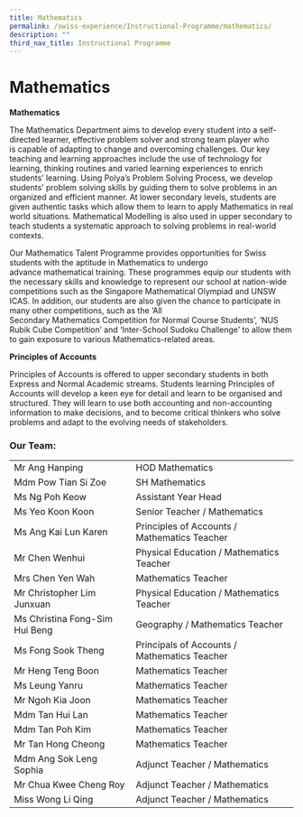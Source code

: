 ```yaml
---
title: Mathematics
permalink: /swiss-experience/Instructional-Programme/mathematics/
description: ""
third_nav_title: Instructional Programme
---
```

# Mathematics


**Mathematics**

The Mathematics Department aims to develop every student into a self-directed learner, effective problem solver and strong team player who is capable of adapting to change and overcoming challenges. Our key teaching and learning approaches include the use of technology for learning, thinking routines and varied learning experiences to enrich students’ learning. Using Polya’s Problem Solving Process, we develop students’ problem solving skills by guiding them to solve problems in an organized and efficient manner. At lower secondary levels, students are given authentic tasks which allow them to learn to apply Mathematics in real world situations. Mathematical Modelling is also used in upper secondary to teach students a systematic approach to solving problems in real-world contexts.

Our Mathematics Talent Programme provides opportunities for Swiss students with the aptitude in Mathematics to undergo advance mathematical training. These programmes equip our students with the necessary skills and knowledge to represent our school at nation-wide competitions such as the Singapore Mathematical Olympiad and UNSW ICAS. In addition, our students are also given the chance to participate in many other competitions, such as the ‘All Secondary Mathematics Competition for Normal Course Students’, ‘NUS Rubik Cube Competition’ and ‘Inter-School Sudoku Challenge’ to allow them to gain exposure to various Mathematics-related areas.

**Principles of Accounts**

Principles of Accounts is offered to upper secondary students in both Express and Normal Academic streams. Students learning Principles of Accounts will develop a keen eye for detail and learn to be organised and structured. They will learn to use both accounting and non-accounting information to make decisions, and to become critical thinkers who solve problems and adapt to the evolving needs of stakeholders.

### Our Team:

|                                |                                 |
|-------------------|-------------------------------|
| Mr Ang Hanping                 | HOD Mathematics                               |
| Mdm Pow Tian Si Zoe            | SH Mathematics                                |
| Ms Ng Poh Keow                 | Assistant Year Head                           |
| Ms Yeo Koon Koon               | Senior Teacher / Mathematics                  |
| Ms Ang Kai Lun Karen           | Principles of Accounts  / Mathematics Teacher |
| Mr Chen Wenhui                 | Physical Education / Mathematics Teacher      |
| Mrs Chen Yen Wah               | Mathematics Teacher                           |
| Mr Christopher Lim Junxuan     | Physical Education / Mathematics Teacher      |
| Ms Christina Fong-Sim Hui Beng | Geography / Mathematics Teacher               |
| Ms Fong Sook Theng             | Principals of Accounts / Mathematics Teacher  |
| Mr Heng Teng Boon              | Mathematics Teacher                           |
| Ms Leung Yanru                 | Mathematics Teacher                           |
| Mr Ngoh Kia Joon               | Mathematics Teacher                           |
| Mdm Tan Hui Lan                | Mathematics Teacher                           |
| Mdm Tan Poh Kim                | Mathematics Teacher                           |
| Mr Tan Hong Cheong             | Mathematics Teacher                           |
| Mdm Ang Sok Leng Sophia        | Adjunct Teacher / Mathematics                 |
| Mr Chua Kwee Cheng Roy         | Adjunct Teacher / Mathematics                 |
| Miss Wong Li Qing              | Adjunct Teacher / Mathematics                 |